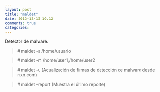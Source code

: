 ```yaml
---
layout: post
title: "maldet"
date: 2013-12-15 16:12
comments: true
categories: 
---
```

Detector de malware.

>\# maldet -a /home/usuario

>\# maldet -m /home/user1,/home/user2 

>\# maldet -u (Acualización de firmas de detección de malware desde rfxn.com)

>\# maldet –report (Muestra el último reporte)

